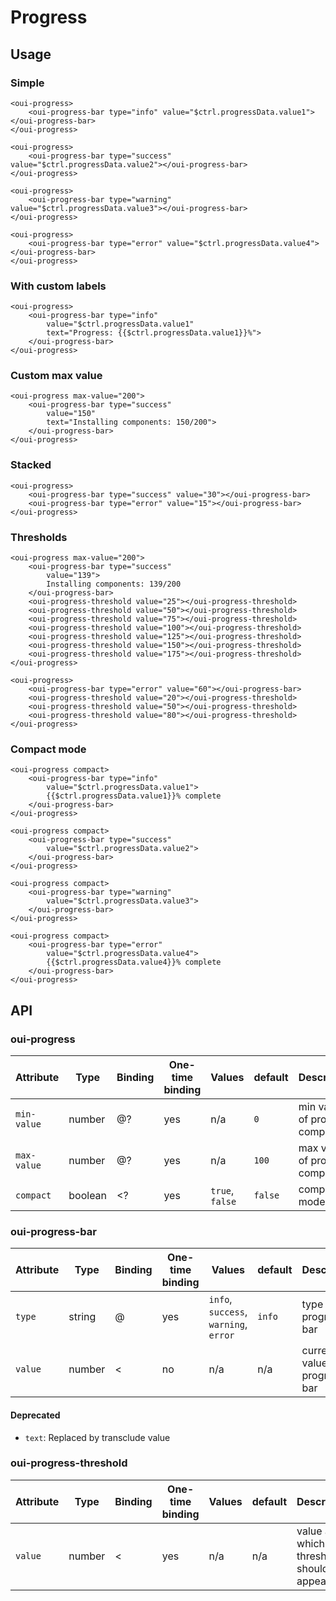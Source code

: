 # Progress

## Usage

### Simple

```html:preview
<oui-progress>
    <oui-progress-bar type="info" value="$ctrl.progressData.value1"></oui-progress-bar>
</oui-progress>

<oui-progress>
    <oui-progress-bar type="success" value="$ctrl.progressData.value2"></oui-progress-bar>
</oui-progress>

<oui-progress>
    <oui-progress-bar type="warning" value="$ctrl.progressData.value3"></oui-progress-bar>
</oui-progress>

<oui-progress>
    <oui-progress-bar type="error" value="$ctrl.progressData.value4"></oui-progress-bar>
</oui-progress>
```

### With custom labels

```html:preview
<oui-progress>
    <oui-progress-bar type="info"
        value="$ctrl.progressData.value1"
        text="Progress: {{$ctrl.progressData.value1}}%">
    </oui-progress-bar>
</oui-progress>
```

### Custom max value

```html:preview
<oui-progress max-value="200">
    <oui-progress-bar type="success"
        value="150"
        text="Installing components: 150/200">
    </oui-progress-bar>
</oui-progress>
```

### Stacked

```html:preview
<oui-progress>
    <oui-progress-bar type="success" value="30"></oui-progress-bar>
    <oui-progress-bar type="error" value="15"></oui-progress-bar>
</oui-progress>
```

### Thresholds

```html:preview
<oui-progress max-value="200">
    <oui-progress-bar type="success"
        value="139">
        Installing components: 139/200
    </oui-progress-bar>
    <oui-progress-threshold value="25"></oui-progress-threshold>
    <oui-progress-threshold value="50"></oui-progress-threshold>
    <oui-progress-threshold value="75"></oui-progress-threshold>
    <oui-progress-threshold value="100"></oui-progress-threshold>
    <oui-progress-threshold value="125"></oui-progress-threshold>
    <oui-progress-threshold value="150"></oui-progress-threshold>
    <oui-progress-threshold value="175"></oui-progress-threshold>
</oui-progress>

<oui-progress>
    <oui-progress-bar type="error" value="60"></oui-progress-bar>
    <oui-progress-threshold value="20"></oui-progress-threshold>
    <oui-progress-threshold value="50"></oui-progress-threshold>
    <oui-progress-threshold value="80"></oui-progress-threshold>
</oui-progress>
```

### Compact mode

```html:preview
<oui-progress compact>
    <oui-progress-bar type="info"
        value="$ctrl.progressData.value1">
        {{$ctrl.progressData.value1}}% complete
    </oui-progress-bar>
</oui-progress>

<oui-progress compact>
    <oui-progress-bar type="success"
        value="$ctrl.progressData.value2">
    </oui-progress-bar>
</oui-progress>

<oui-progress compact>
    <oui-progress-bar type="warning"
        value="$ctrl.progressData.value3">
    </oui-progress-bar>
</oui-progress>

<oui-progress compact>
    <oui-progress-bar type="error"
        value="$ctrl.progressData.value4">
        {{$ctrl.progressData.value4}}% complete
    </oui-progress-bar>
</oui-progress>
```

## API

### oui-progress

| Attribute     | Type      | Binding   | One-time binding  | Values                                | default       | Description
| ----          | ----      | ----      | ----              | ----                                  | ----          | ----
| `min-value`   | number    | @?        | yes               | n/a                                   | `0`           | min value of progress component
| `max-value`   | number    | @?        | yes               | n/a                                   | `100`         | max value of progress component
| `compact`     | boolean   | <?        | yes               | `true`, `false`                       | `false`       | compact mode flag

### oui-progress-bar
| Attribute     | Type      | Binding | One-time binding    | Values                                | default       | Description
| ----          | ----      | ----    | ----                | ----                                  | ----          | ----
| `type`        | string    | @       | yes                 | `info`, `success`, `warning`, `error` | `info`        | type of the progress bar
| `value`       | number    | <       | no                  | n/a                                   | n/a           | current value of progress bar

#### Deprecated

* `text`: Replaced by transclude value

### oui-progress-threshold

| Attribute     | Type      | Binding | One-time binding    | Values                                | default       | Description
| ----          | ----      | ----    | ----                | ----                                  | ----          | ----
| `value`       | number    | <       | yes                 | n/a                                   | n/a           | value at which the threshold should appear
